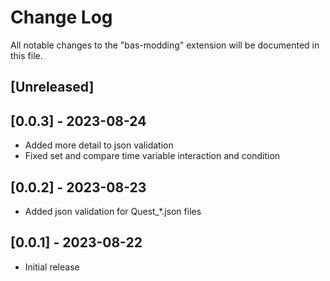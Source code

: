 # Change Log

All notable changes to the "bas-modding" extension will be documented in this file.

## [Unreleased]

## [0.0.3] - 2023-08-24

- Added more detail to json validation
- Fixed set and compare time variable interaction and condition

## [0.0.2] - 2023-08-23

- Added json validation for Quest_*.json files

## [0.0.1] - 2023-08-22

- Initial release